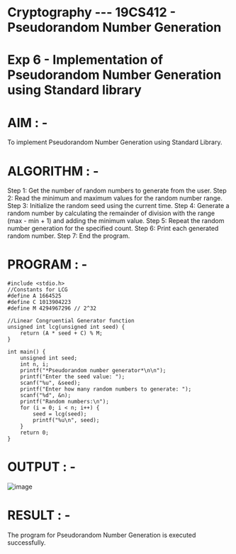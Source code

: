 # Cryptography --- 19CS412 - Pseudorandom Number Generation 
 
# Exp 6 - Implementation of Pseudorandom Number Generation using Standard library

# AIM : -  
To implement Pseudorandom Number Generation using Standard Library. 
 
# ALGORITHM : -  
Step 1: Get the number of random numbers to generate from the user. 
Step 2: Read the minimum and maximum values for the random number range. 
Step 3: Initialize the random seed using the current time. 
Step 4: Generate a random number by calculating the remainder of division with the range 
(max - min + 1) and adding the minimum value. 
Step 5: Repeat the random number generation for the specified count. 
Step 6: Print each generated random number. 
Step 7: End the program. 

# PROGRAM : - 
```
#include <stdio.h>
//Constants for LCG
#define A 1664525
#define C 1013904223
#define M 4294967296 // 2^32

//Linear Congruential Generator function
unsigned int lcg(unsigned int seed) {
    return (A * seed + C) % M;
}

int main() {
    unsigned int seed;
    int n, i;
    printf("*Pseudorandom number generator*\n\n");
    printf("Enter the seed value: ");
    scanf("%u", &seed);
    printf("Enter how many random numbers to generate: ");
    scanf("%d", &n);
    printf("Random numbers:\n");
    for (i = 0; i < n; i++) {
        seed = lcg(seed);
        printf("%u\n", seed);
    }
    return 0;
}
```
# OUTPUT : -
![image](https://github.com/user-attachments/assets/f6ad9747-ac7c-4a02-8206-550ec88c28ee)

# RESULT : - 
The program for Pseudorandom Number Generation is executed successfully.


